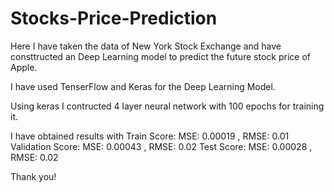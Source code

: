 # Stocks-Price-Prediction

Here I have taken the data of New York Stock Exchange and have consttructed an Deep Learning model to predict the future stock price of Apple.

I have used TenserFlow and Keras for the Deep Learning Model.

Using keras I contructed 4 layer neural network with 100 epochs for training it.

I have obtained results with
Train Score:
MSE: 0.00019 , RMSE: 0.01
Validation Score:
MSE: 0.00043 , RMSE: 0.02
Test Score:
MSE: 0.00028 , RMSE: 0.02

Thank you!
